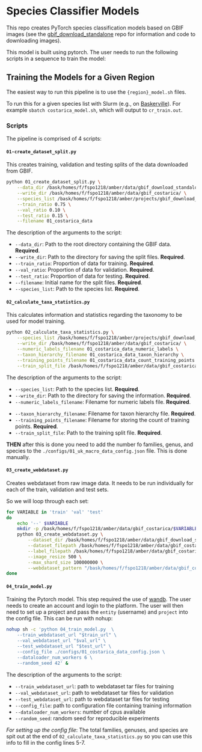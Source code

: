 # Species Classifier Models

This repo creates PyTorch species classification models based on GBIF images (see the [gbif_download_standalone](https://github.com/AMI-system/gbif_download_standalone) repo for information and code to downloading images).  

This model is built using pytorch. The user needs to run the following scripts in a sequence to train the model:


## Training the Models for a Given Region

The easiest way to run this pipeline is to use the `{region}_model.sh` files. 


To run this for a given species list with Slurm (e.g., on [Baskerville](https://docs.baskerville.ac.uk/)). For example `sbatch costarica_model.sh`, which will output to `cr_train.out`.

### Scripts

The pipeline is comprised of 4 scripts: 

#### **`01-create_dataset_split.py`**

This creates training, validation and testing splits of the data downloaded from GBIF.

```bash
python 01_create_dataset_split.py \
    --data_dir /bask/homes/f/fspo1218/amber/data/gbif_download_standalone/gbif_images/ \
    --write_dir /bask/homes/f/fspo1218/amber/data/gbif_costarica/ \
    --species_list /bask/homes/f/fspo1218/amber/projects/gbif_download_standalone/species_checklists/costarica-moths-keys-nodup.csv \
    --train_ratio 0.75 \
    --val_ratio 0.10 \
    --test_ratio 0.15 \
    --filename 01_costarica_data
```

   The description of the arguments to the script:
* `--data_dir`: Path to the root directory containing the GBIF data. **Required**.
* `--write_dir`: Path to the directory for saving the split files. **Required**.
* `--train_ratio`: Proportion of data for training. **Required**.
* `--val_ratio`: Proportion of data for validation. **Required**.
* `--test_ratio`: Proportion of data for testing. **Required**.
* `--filename`: Initial name for the split files. **Required**.
* `--species_list`: Path to the species list. **Required**.



#### **`02_calculate_taxa_statistics.py`**

This calculates information and statistics regarding the taxonomy to be used for model training.

```bash
python 02_calculate_taxa_statistics.py \
    --species_list /bask/homes/f/fspo1218/amber/projects/gbif_download_standalone/species_checklists/costarica-moths-keys-nodup.csv \
    --write_dir /bask/homes/f/fspo1218/amber/data/gbif_costarica/ \
    --numeric_labels_filename 01_costarica_data_numeric_labels \
    --taxon_hierarchy_filename 01_costarica_data_taxon_hierarchy \
    --training_points_filename 01_costarica_data_count_training_points \
    --train_split_file /bask/homes/f/fspo1218/amber/data/gbif_costarica/01_costarica_data-train-split.csv
```

The description of the arguments to the script:
  - `--species_list`: Path to the species list. **Required**.
  - `--write_dir`: Path to the directory for saving the information. **Required**.
- `--numeric_labels_filename`: Filename for numeric labels file. **Required**.
* `--taxon_hierarchy_filename`: Filename for taxon hierarchy file. **Required**.
* `--training_points_filename`: Filename for storing the count of training points. **Required**.
* `--train_split_file`: Path to the training split file. **Required**.

**THEN** after this is done you need to add the number fo families, genus, and species to the `./configs/01_uk_macro_data_config.json` file. This is done manually.

#### **`03_create_webdataset.py`**

Creates webdataset from raw image data. It needs to be run individually for each of the train, validation and test sets.

So we will loop through each set:

```bash
for VARIABLE in 'train' 'val' 'test'
do
    echo '--' $VARIABLE
    mkdir -p /bask/homes/f/fspo1218/amber/data/gbif_costarica/$VARIABLE
    python 03_create_webdataset.py \
        --dataset_dir /bask/homes/f/fspo1218/amber/data/gbif_download_standalone/gbif_images/ \
        --dataset_filepath /bask/homes/f/fspo1218/amber/data/gbif_costarica/01_costarica_data-$VARIABLE-split.csv \
        --label_filepath /bask/homes/f/fspo1218/amber/data/gbif_costarica/01_costarica_data_numeric_labels.json \
        --image_resize 500 \
        --max_shard_size 100000000 \
        --webdataset_pattern "/bask/homes/f/fspo1218/amber/data/gbif_costarica/$VARIABLE/$VARIABLE-500-%06d.tar"
done
```

#### **`04_train_model.py`**

Training the Pytorch model. This step required the use of [wandb](https://wandb.ai/site). The user needs to create an account and login to the platform. The user will then need to set up a project and pass the `entity` (username) and `project` into the config file. This can be run with nohup:

```bash
nohup sh -c 'python 04_train_model.py  \
    --train_webdataset_url "$train_url" \
    --val_webdataset_url "$val_url" \
    --test_webdataset_url "$test_url" \
    --config_file ./configs/01_costarica_data_config.json \
    --dataloader_num_workers 6 \
    --random_seed 42' &
```


The description of the arguments to the script:

* `--train_webdataset_url`: path to webdataset tar files for training
* `--val_webdataset_url`: path to webdataset tar files for validation
* `--test_webdataset_url`: path to webdataset tar files for testing
* `--config_file`: path to configuration file containing training information
* `--dataloader_num_workers`: number of cpus available
* `--random_seed`: random seed for reproducible experiments

*For setting up the config file*: The total families, genuses, and species are spit out at the end of `02_calculate_taxa_statistics.py` so you can use this info to fill in the config lines 5-7.


